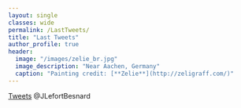 ```yaml
---
layout: single
classes: wide
permalink: /LastTweets/
title: "Last Tweets"
author_profile: true
header:
  image: "/images/zelie_br.jpg"
  image_description: "Near Aachen, Germany"
  caption: "Painting credit: [**Zelie**](http://zeligraff.com/)"
---
```


[Tweets](http://twitter.com/JLefortBesnard?ref_src=twsrc%5Etfw)  @JLefortBesnard
